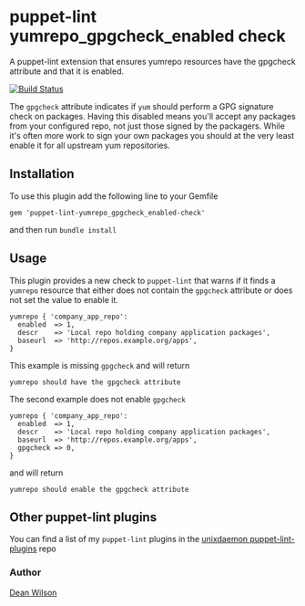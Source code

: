 # puppet-lint yumrepo_gpgcheck_enabled check

A puppet-lint extension that ensures yumrepo resources have the gpgcheck
attribute and that it is enabled.

[![Build Status](https://travis-ci.org/deanwilson/puppet-lint-yumrepo_gpgcheck_enabled-check.svg?branch=master)](https://travis-ci.org/deanwilson/puppet-lint-yumrepo_gpgcheck_enabled-check)

The `gpgcheck` attribute indicates if `yum` should perform a GPG
signature check on packages. Having this disabled means you'll accept
any packages from your configured repo, not just those signed by the
packagers. While it's often more work to sign your own packages you should
at the very least enable it for all upstream yum repositories.

## Installation

To use this plugin add the following line to your Gemfile

    gem 'puppet-lint-yumrepo_gpgcheck_enabled-check'

and then run `bundle install`

## Usage

This plugin provides a new check to `puppet-lint` that warns if it finds
a `yumrepo` resource that either does not contain the `gpgcheck` attribute
or does not set the value to enable it.

    yumrepo { 'company_app_repo':
      enabled  => 1,
      descr    => 'Local repo holding company application packages',
      baseurl  => 'http://repos.example.org/apps',
    }

This example is missing `gpgcheck` and will return

    yumrepo should have the gpgcheck attribute

The second example does not enable `gpgcheck`

    yumrepo { 'company_app_repo':
      enabled  => 1,
      descr    => 'Local repo holding company application packages',
      baseurl  => 'http://repos.example.org/apps',
      gpgcheck => 0,
    }

and will return

    yumrepo should enable the gpgcheck attribute

## Other puppet-lint plugins

You can find a list of my `puppet-lint` plugins in the
[unixdaemon puppet-lint-plugins](https://github.com/deanwilson/unixdaemon-puppet-lint-plugins) repo

### Author
[Dean Wilson](http://www.unixdaemon.net)
